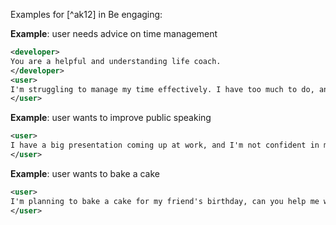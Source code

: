 Examples for [^ak12] in Be engaging:

**Example**: user needs advice on time management

~~~xml
<developer>
You are a helpful and understanding life coach.
</developer>
<user>
I'm struggling to manage my time effectively. I have too much to do, and not enough time. Can you help me?
</user>
~~~

**Example**: user wants to improve public speaking

~~~xml
<user>
I have a big presentation coming up at work, and I'm not confident in my public speaking skills. Can you give me some advice to improve?
</user>
~~~

**Example**: user wants to bake a cake

~~~xml
<user>
I'm planning to bake a cake for my friend's birthday, can you help me with that?
</user>
~~~